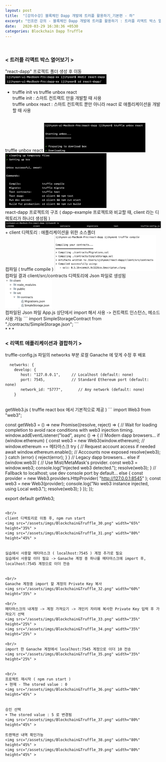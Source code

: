 ```yaml
---
layout: post
title:  "[강의수강] 블록체인 Dapp 개발에 트러플 활용하기_기본편 - 하"
excerpt: "인프런 강의 - 블록체인 Dapp 개발에 트러플 활용하기 : 트러플 리액트 박스 열어보기, 리액트 애플리케이션과 결합하기"
date:   2020-03-29 16:38:36 +0530
categories: Blockchain Dapp Truffle
---
```


<br/>

<h3>< 트러플 리액트 박스 열어보기 ></h3>
        
"react-dapp" 프로젝트 폴더 생성 후 이동  
<img src="/assets/imgs/Blockchain&Truffle_24.png" width="65%" height="40%" >

+ truffle init vs truffle unbox react  
        truffle init : 스마트 컨트랙트 만을 개발할 때 사용    
        truffle unbox react : 스마트 컨트랙트 뿐만 아니라 react 로 애플리케이션을 개발할 때 사용

<br/>
truffle unbox react  
<img src="/assets/imgs/Blockchain&Truffle_25.png" width="65%" height="35%" >
<img src="/assets/imgs/Blockchain&Truffle_26.png" width="65%" height="35%" >

<br/>
react-dapp 프로젝트의 구조 ( dapp-example 프로젝트와 비교할 때, client 라는 디렉토리가 하나더 생성됨 )   
<img src="/assets/imgs/Blockchain&Truffle_27.png" width="120%" height="100%" >
+ client 디렉토리 : 애플리케이션을 위한 소스폴더  

<br/>
컴파일 ( truffle compile )  
<img src="/assets/imgs/Blockchain&Truffle_28.png" width="65%" height="35%" >  

<br/>
컴파일 결과 client/src/contracts 디렉토리에 Json 파일로 생성됨  
<img src="/assets/imgs/Blockchain&Truffle_29.png" width="30%" height="20%" > 

<br/>
컴파일된 Json 파일 App.js 상단에서 import 해서 사용  
        -> 컨트랙트 인스턴스, 메소드 사용 가능  
```
import SimpleStorageContract from "./contracts/SimpleStorage.json";
```

<br/>
* * *
<br/>
<h3>< 리액트 애플리케이션과 결합하기 ></h3>
        
truffle-config.js 파일의 networks 부분 로컬 Ganache 에 맞게 수정 후 배포
```
  networks: {
    develop: {
       host: "127.0.0.1",     // Localhost (default: none)
       port: 7545,            // Standard Ethereum port (default: none)
       network_id: "5777",       // Any network (default: none)
    }
```

<br/>
getWeb3.js ( truffle react box 에서 기본적으로 제공 )
```
import Web3 from "web3";

const getWeb3 = () =>
  new Promise((resolve, reject) => {
    // Wait for loading completion to avoid race conditions with web3 injection timing.
    window.addEventListener("load", async () => {
      // Modern dapp browsers...
      if (window.ethereum) {
        const web3 = new Web3(window.ethereum); // window.ethereum == 메타마스크
        try {
          // Request account access if needed
          await window.ethereum.enable();
          // Acccounts now exposed
          resolve(web3);
        } catch (error) {
          reject(error);
        }
      }
      // Legacy dapp browsers...
      else if (window.web3) {
        // Use Mist/MetaMask's provider.
        const web3 = window.web3;
        console.log("Injected web3 detected.");
        resolve(web3);
      }
      // Fallback to localhost; use dev console port by default...
      else {
        const provider = new Web3.providers.HttpProvider(
          "http://127.0.0.1:8545"
        );
        const web3 = new Web3(provider);
        console.log("No web3 instance injected, using Local web3.");
        resolve(web3);
      }
    });
  });

export default getWeb3;

```
 
<br/>
client 디렉토리로 이동 후, npm run start  
<img src="/assets/imgs/Blockchain&Truffle_30.png" width="65%" height="35%" >    
<img src="/assets/imgs/Blockchain&Truffle_31.png" width="80%" height="45%" > 


실습에서 사용할 메타마스크 ( localhost:7545 ) 계정 추가로 필요   
실습에서 사용할 이더 필요 -> Ganache 계정 중 하나를 메타마스크에 import 후, localhost:7545 계정으로 이더 전송     


<br/>
Ganache 계정중 import 할 계정의 Private Key 복사  
<img src="/assets/imgs/Blockchain&Truffle_32.png" width="60%" height="35%" >

<br/>
메타마스크의 내계정 -> 계정 가져오기 -> 개인키 자리에 복사한 Private Key 입력 후 가져오기 선택
<img src="/assets/imgs/Blockchain&Truffle_33.png" width="35%" height="25%" >
<img src="/assets/imgs/Blockchain&Truffle_34.png" width="35%" height="25%" >

<br/>
import 한 Ganache 계정에서 localhost:7545 계정으로 이더 10 전송   
<img src="/assets/imgs/Blockchain&Truffle_35.png" width="35%" height="25%" >
   

<br/>
프로젝트 재시작 ( npm run start )  
+ 현재 - The stored value : 0
<img src="/assets/imgs/Blockchain&Truffle_36.png" width="80%" height="45%" >


승인 선택  
+ The stored value : 5 로 변경됨
<img src="/assets/imgs/Blockchain&Truffle_37.png" width="80%" height="45%" >
  
트랜잭션 내역 확인가능  
<img src="/assets/imgs/Blockchain&Truffle_38.png" width="80%" height="45%" >
<img src="/assets/imgs/Blockchain&Truffle_39.png" width="80%" height="45%" >









